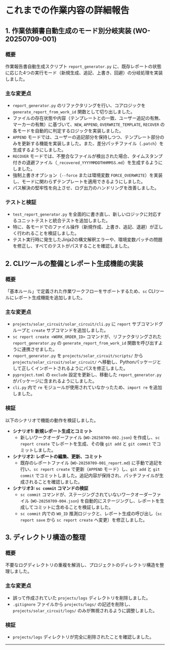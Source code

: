 # これまでの作業内容の詳細報告

## 1. 作業依頼書自動生成のモード別分岐実装 (WO-20250709-001)

### 概要
作業報告書自動生成スクリプト `report_generator.py` に、既存レポートの状態に応じた4つの実行モード（新規生成、追記、上書き、回避）の分岐処理を実装しました。

### 主な変更点
- `report_generator.py` のリファクタリングを行い、コアロジックを `generate_report_from_work_id` 関数として切り出しました。
- ファイルの存在状態や内容（テンプレートとの一致、ユーザー追記の有無、マーカーの有無）に基づいて、`NEW`, `APPEND`, `OVERWRITE_TEMPLATE`, `RECOVER` の各モードを自動的に判定するロジックを実装しました。
- `APPEND` モードでは、ユーザーの追記部分を保持しつつ、テンプレート部分のみを更新する機能を実装しました。また、差分パッチファイル（`.patch`）を生成するようにしました。
- `RECOVER` モードでは、不整合なファイルが検出された場合、タイムスタンプ付きの退避ファイル（`_recovered_YYYYMMDDTHHMMSS.md`）を生成するようにしました。
- 強制上書きオプション（`--force` または環境変数 `FORCE_OVERWRITE`）を実装し、モードに関わらずテンプレートを適用できるようにしました。
- パス解決の堅牢性を向上させ、ログ出力のハンドリングを改善しました。

### テストと検証
- `test_report_generator.py` を全面的に書き直し、新しいロジックに対応するユニットテストと統合テストを追加しました。
- 特に、各モードでのファイル操作（新規作成、上書き、追記、退避）が正しく行われることを検証しました。
- テスト実行時に発生したJinja2の構文解釈エラーや、環境変数パッチの問題を修正し、すべてのテストがパスすることを確認しました。

## 2. CLIツールの整備とレポート生成機能の実装

### 概要
「基本ルール」で定義された作業ワークフローをサポートするため、`sc` CLIツールにレポート生成機能を追加しました。

### 主な変更点
- `projects/solar_circuit/solar_circuit/cli.py` に `report` サブコマンドグループと `create` サブコマンドを追加しました。
- `sc report create <WORK_ORDER_ID>` コマンドが、リファクタリングされた `report_generator.py` の `generate_report_from_work_id` 関数を呼び出すように連携させました。
- `report_generator.py` を `projects/solar_circuit/scripts/` から `projects/solar_circuit/solar_circuit/` へ移動し、Pythonパッケージとして正しくインポートされるようにパスを修正しました。
- `pyproject.toml` の `exclude` 設定を更新し、移動した `report_generator.py` がパッケージに含まれるようにしました。
- `cli.py` 内で `re` モジュールが使用されていなかったため、`import re` を追加しました。

### 検証
以下のシナリオで機能の動作を検証しました。

- **シナリオ1: 新規レポート生成とコミット**
  - 新しいワークオーダーファイル (`WO-20250709-002.json`) を作成し、`sc report create` でレポートを生成、その後 `git add` と `git commit` でコミットしました。
- **シナリオ2: レポートの編集、更新、コミット**
  - 既存のレポートファイル (`WO-20250709-001_report.md`) に手動で追記を行い、`sc report create` で更新（`APPEND` モード）し、`git add` と `git commit` でコミットしました。追記内容が保持され、パッチファイルが生成されることを確認しました。
- **シナリオ3: `sc commit` コマンドの検証**
  - `sc commit` コマンドが、ステージングされていないワークオーダーファイル (`WO-20250709-004.json`) を自動的にステージングし、レポートを生成してコミットに含めることを検証しました。
  - `sc commit` 内での `WO_ID` 推測ロジックと、レポート生成の呼び出し（`sc report save` から `sc report create` へ変更）を修正しました。

## 3. ディレクトリ構造の整理

### 概要
不要なログディレクトリの重複を解消し、プロジェクトのディレクトリ構造を整理しました。

### 主な変更点
- 誤って作成されていた `projects/logs` ディレクトリを削除しました。
- `.gitignore` ファイルから `projects/logs/` の記述を削除し、`projects/solar_circuit/logs/` のみが無視されるように調整しました。

### 検証
- `projects/logs` ディレクトリが完全に削除されたことを確認しました。

---